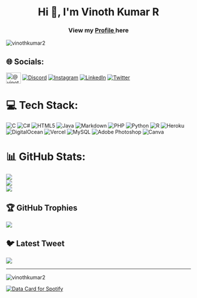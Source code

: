 <h1 align="center">Hi 👋, I'm Vinoth Kumar R</h1>

<h3 align="center">View my <a target="_blank" href="https://vinothkumar2.github.io/myprofile/"> Profile </a> here</h3> 

<p align="left"> <img src="https://komarev.com/ghpvc/?username=vinothkumar2&label=Profile%20views&color=0e75b6&style=flat" alt="vinothkumar2" /> </p>
</p>

## 🌐 Socials:
<a href="https://telegram.me/vinothkumar_rajendran" target="blank"><img align="center" src="https://camo.githubusercontent.com/f4b401dd7cd9b7840fd31acafd49e151a80e4c9600bf219934461b96dd98e013/68747470733a2f2f6564656e742e6769746875622e696f2f537570657254696e7949636f6e732f696d616765732f7376672f74656c656772616d2e737667" alt="@vinothkumar2" height="30" width="40" /></a> 
[![Discord](https://img.shields.io/badge/Discord-%237289DA.svg?logo=discord&logoColor=white)](https://discord.gg/Vinoth#4796) [![Instagram](https://img.shields.io/badge/Instagram-%23E4405F.svg?logo=Instagram&logoColor=white)](https://instagram.com/vinoth_kumar2249) [![LinkedIn](https://img.shields.io/badge/LinkedIn-%230077B5.svg?logo=linkedin&logoColor=white)](https://linkedin.com/in/vinoth-kumar-rajendran-06b71a173) [![Twitter](https://img.shields.io/badge/Twitter-%231DA1F2.svg?logo=Twitter&logoColor=white)](https://twitter.com/@vinothvino_r) 

# 💻 Tech Stack:
![C](https://img.shields.io/badge/c-%2300599C.svg?style=flat-square&logo=c&logoColor=white) ![C#](https://img.shields.io/badge/c%23-%23239120.svg?style=flat-square&logo=c-sharp&logoColor=white) ![HTML5](https://img.shields.io/badge/html5-%23E34F26.svg?style=flat-square&logo=html5&logoColor=white) ![Java](https://img.shields.io/badge/java-%23ED8B00.svg?style=flat-square&logo=java&logoColor=white) ![Markdown](https://img.shields.io/badge/markdown-%23000000.svg?style=flat-square&logo=markdown&logoColor=white) ![PHP](https://img.shields.io/badge/php-%23777BB4.svg?style=flat-square&logo=php&logoColor=white) ![Python](https://img.shields.io/badge/python-3670A0?style=flat-square&logo=python&logoColor=ffdd54) ![R](https://img.shields.io/badge/r-%23276DC3.svg?style=flat-square&logo=r&logoColor=white) ![Heroku](https://img.shields.io/badge/heroku-%23430098.svg?style=flat-square&logo=heroku&logoColor=white) ![DigitalOcean](https://img.shields.io/badge/DigitalOcean-%230167ff.svg?style=flat-square&logo=digitalOcean&logoColor=white) ![Vercel](https://img.shields.io/badge/vercel-%23000000.svg?style=flat-square&logo=vercel&logoColor=white) ![MySQL](https://img.shields.io/badge/mysql-%2300f.svg?style=flat-square&logo=mysql&logoColor=white) ![Adobe Photoshop](https://img.shields.io/badge/adobephotoshop-%2331A8FF.svg?style=flat-square&logo=adobephotoshop&logoColor=white) ![Canva](https://img.shields.io/badge/Canva-%2300C4CC.svg?style=flat-square&logo=Canva&logoColor=white)
# 📊 GitHub Stats:
![](https://github-readme-stats.vercel.app/api?username=vinothkumar2&theme=dark&hide_border=false&include_all_commits=true&count_private=true)<br/>
![](https://github-readme-streak-stats.herokuapp.com/?user=vinothkumar2&theme=dark&hide_border=false)<br/>
![](https://github-readme-stats.vercel.app/api/top-langs/?username=vinothkumar2&theme=dark&hide_border=false&include_all_commits=true&count_private=true&layout=compact)

## 🏆 GitHub Trophies
![](https://github-profile-trophy.vercel.app/?username=vinothkumar2&theme=darkhub&no-frame=false&no-bg=true&margin-w=4)

## 🐦 Latest Tweet
[![](https://gtce.itsvg.in/api?username=@vinothvino_r)](https://github.com/VishwaGauravIn/github-twitter-card-embed)

---

<p><img align="center" src="https://github-readme-streak-stats.herokuapp.com/?user=vinothkumar2&" alt="vinothkumar2" /></p>


<a href="https://data-card-for-spotify.herokuapp.com/card?user_id=tp1ay8nwta5n3xiusg2x3k5ha">
  <img src="https://data-card-for-spotify.herokuapp.com/api/card?user_id=tp1ay8nwta5n3xiusg2x3k5ha" alt="Data Card for Spotify">
</a>
